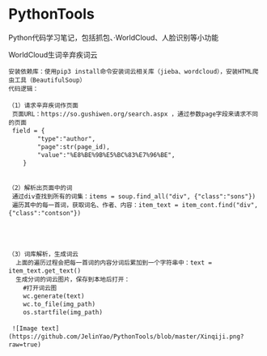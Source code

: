 # PythonTools
Python代码学习笔记，包括抓包、·WorldCloud、人脸识别等小功能


WorldCloud生词辛弃疾词云


    安装依赖库：使用pip3 install命令安装词云相关库（jieba、wordcloud），安装HTML爬虫工具（BeautifulSoup）
    代码逻辑：
    
    （1）请求辛弃疾词作页面
     页面URL：https://so.gushiwen.org/search.aspx ，通过参数page字段来请求不同的页面
     field = {
            "type":"author",
            "page":str(page_id),
            "value":"%E8%BE%9B%E5%BC%83%E7%96%BE",
        }
        
        
    （2）解析出页面中的词
     通过div查找到所有的词集：items = soup.find_all("div", {"class":"sons"})
     遍历其中的每一首词，获取词名、作者、内容：item_text = item_cont.find("div", {"class":"contson"})


     
     
    （3）词库解析，生成词云
      上面的遍历过程会把每一首词的内容分词后累加到一个字符串中：text = item_text.get_text()
      生成分词的词云图片，保存到本地后打开： 
        #打开词云图
        wc.generate(text)
        wc.to_file(img_path)
        os.startfile(img_path)
      
     ![Image text](https://github.com/JelinYao/PythonTools/blob/master/Xinqiji.png?raw=true)
